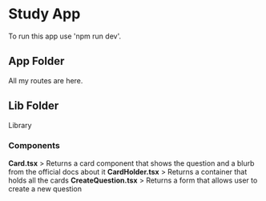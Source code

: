 # Study App
To run this app use 'npm run dev'.

## App Folder
All my routes are here.

## Lib Folder
Library
### Components
**Card.tsx**
    > Returns a card component that shows the question and a blurb from the official docs about it
**CardHolder.tsx**
    > Returns a container that holds all the cards
**CreateQuestion.tsx**
    > Returns a form that allows user to create a new question